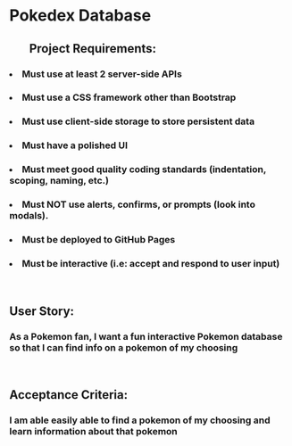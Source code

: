 # Pokedex Database

## <ul> Project Requirements: </ul>

### <li> Must use at least 2 server-side APIs </li>
### <li> Must use a CSS framework other than Bootstrap </li>
### <li> Must use client-side storage to store persistent data </li>
### <li> Must have a polished UI </li>
### <li> Must meet good quality coding standards (indentation, scoping, naming, etc.) </li>
### <li> Must NOT use alerts, confirms, or prompts (look into modals). </li>
### <li> Must be deployed to GitHub Pages </li>
### <li> Must be interactive (i.e: accept and respond to user input) </li>

<br />

## User Story:

### As a Pokemon fan, I want a fun interactive Pokemon database so that I can find info on a pokemon of my choosing

<br />

## Acceptance Criteria:

### I am able easily able to find a pokemon of my choosing and learn information about that pokemon
